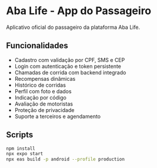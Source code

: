 # Aba Life - App do Passageiro

Aplicativo oficial do passageiro da plataforma Aba Life.

## Funcionalidades

- Cadastro com validação por CPF, SMS e CEP
- Login com autenticação e token persistente
- Chamadas de corrida com backend integrado
- Recompensas dinâmicas
- Histórico de corridas
- Perfil com foto e dados
- Indicação por código
- Avaliação de motoristas
- Proteção de privacidade
- Suporte a terceiros e agendamento

## Scripts

```bash
npm install
npx expo start
npx eas build -p android --profile production
